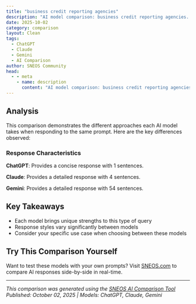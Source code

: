 ```yaml
---
title: "business credit reporting agencies"
description: "AI model comparison: business credit reporting agencies..."
date: 2025-10-02
category: comparison
layout: Clean
tags:
  - ChatGPT
  - Claude
  - Gemini
  - AI Comparison
author: SNEOS Community
head:
  - - meta
    - name: description
      content: "AI model comparison: business credit reporting agencies..."
---
```


<ChatComparison
  title="business credit reporting agencies"
  prompt="business credit reporting agencies"
  :responses='{
    "ChatGPT": "Business credit reporting agencies are organizations that collect and maintain information on the creditworthiness of businesses. Similar to consumer credit bureaus, these agencies compile data that helps lenders and suppliers evaluate the financial health and credit risk of companies. Here are some of the prominent business credit reporting agencies:\n\n1. **Dun & Bradstreet (D&B)**: \n   - One of the most well-known business credit reporting agencies, D&B provides a range of services, including credit reports, scores (such as the D&B PAYDEX® score), and business intelligence solutions. D&B&#39;s Data Universal Numbering System (DUNS®) is widely used to identify businesses.\n\n2. **Experian Business**:\n   - A division of the consumer credit bureau Experian, Experian Business offers credit reports, credit scores, and risk management tools for small and large businesses. Their reports often include credit risk assessments and payment trends.\n\n3. **Equifax Business**:\n   - Equifax, another major consumer credit bureau, also provides business credit reporting services. They offer business credit scores and reports that compile information such as payment history, credit utilization, and public records.\n\n4. **Creditsafe**:\n   - Creditsafe specializes in providing business credit reports that include detailed company information, credit scores, and risk ratings. They have a strong presence in Europe and are expanding globally.\n\n5. **Small Business Financial Exchange (SBFE)**:\n   - SBFE is a consortium of financial institutions that collect and share small business credit data. They provide credit risk information to lenders and other stakeholders.\n\n6. **PayNet**:\n   - Focused primarily on small and medium-sized enterprises (SMEs), PayNet provides data and analytics related to business credit and payment behavior. Their reports often include insights on loan performance and risk assessments.\n\n7. **FICO**:\n   - While FICO is best known for its consumer credit scoring models, it also provides business credit scoring solutions through its FICO Small Business Scoring Service, which helps lenders assess the credit risk of small businesses.\n\nThese agencies may utilize different factors and methodologies to assess creditworthiness, including payment history, financial stability, public records, and third-party data. Businesses often monitor their credit scores from these agencies to maintain a healthy credit profile and improve their chances of securing financing.",
    "Claude": "There are three major business credit reporting agencies (also called commercial credit bureaus) that track business credit information:\n\n## Major Business Credit Bureaus\n\n### 1. **Dun \u0026 Bradstreet (D\u0026B)**\n- Largest and oldest business credit bureau\n- Issues D-U-N-S Numbers (unique 9-digit identifiers)\n- Provides detailed business credit reports and risk assessments\n- Widely used by lenders and suppliers\n\n### 2. **Experian Business**\n- Part of Experian (also handles consumer credit)\n- Offers business credit reports and monitoring services\n- Provides risk management and fraud prevention tools\n- Popular among small to medium businesses\n\n### 3. **Equifax Business**\n- Business division of Equifax\n- Focuses on commercial credit reporting and analytics\n- Provides industry-specific risk solutions\n- Offers business identity verification services\n\n## What They Track\n\n- **Payment history** with suppliers and lenders\n- **Credit utilization** and available credit\n- **Public records** (liens, judgments, bankruptcies)\n- **Company information** (size, industry, ownership)\n- **Risk assessments** and credit scores\n\n## Why Business Credit Matters\n\n- Access to better financing terms\n- Higher credit limits\n- Separates personal and business credit\n- Builds credibility with suppliers\n- May be required for contracts or partnerships\n\nWould you like more specific information about any of these agencies or how to build business credit?",
    "Gemini": "Business credit reporting agencies, also known as commercial credit bureaus, are organizations that collect and maintain information about businesses\u0027 creditworthiness and payment history. They provide reports to lenders, suppliers, and other businesses to help them assess the risk of extending credit or entering into agreements with a particular company.\n\nHere\u0027s a breakdown of key aspects of business credit reporting agencies:\n\n**Major Business Credit Bureaus:**\n\n*   **Dun \u0026 Bradstreet (D\u0026B):** The largest and most well-known business credit bureau.  They provide a D-U-N-S Number (Data Universal Numbering System), a unique identifier for businesses worldwide. D\u0026B offers comprehensive reports including credit scores, payment history, financial statements, and public records.\n*   **Experian Business:** Offers business credit reports and scores, as well as marketing and data solutions.  Similar to consumer credit, Experian Business tracks payment history, credit utilization, and other factors.\n*   **Equifax Small Business:** Provides business credit reports, scores, and analytics. They focus on small business credit data and offer solutions for lenders and businesses to manage risk and identify opportunities.\n*   **Creditsafe:** A global provider of business credit information. They specialize in real-time, online credit reports and monitoring.\n*   **Coface:** Another global credit insurer and business information provider. They offer credit risk management solutions and business intelligence.\n\n**What Information is Included in a Business Credit Report?**\n\nBusiness credit reports typically contain the following types of information:\n\n*   **Company Identification:**  Legal name, address, D-U-N-S number (if applicable), industry classification (SIC/NAICS codes), and other identifying details.\n*   **Credit Score:** A numerical representation of the company\u0027s creditworthiness, calculated based on various factors. Each bureau has its own scoring model. Examples include D\u0026B\u0027s PAYDEX Score and Experian\u0027s Intelliscore Plus.\n*   **Payment History:** Records of how promptly the business pays its bills to suppliers and other creditors.  This includes the number of on-time payments, late payments, and the average number of days late (Days Beyond Terms or DBT).\n*   **Credit Utilization:** The amount of credit a business is using compared to its available credit limits.\n*   **Public Records:**  Information from public sources such as bankruptcies, liens, judgments, and UCC filings (Uniform Commercial Code).\n*   **Financial Information:** (If available) Balance sheets, income statements, and other financial data.  This information is often self-reported by the business.\n*   **Company Background:**  Information about the company\u0027s history, ownership, and management.\n*   **Trade References:**  Information provided by suppliers and vendors about their payment experiences with the business.\n*   **Collection Activity:** Information related to accounts sent to collection agencies.\n\n**Why Business Credit Reports Are Important:**\n\n*   **For Businesses Seeking Credit:** A good business credit report is crucial for obtaining loans, lines of credit, and favorable terms from suppliers.\n*   **For Lenders and Suppliers:**  Business credit reports help lenders and suppliers assess the risk of extending credit to a particular business.  They can use the information to make informed decisions about whether to approve a loan, set credit limits, and establish payment terms.\n*   **For Monitoring Business Partners:** Businesses can use credit reports to monitor the financial health of their customers, suppliers, and partners. This can help them identify potential risks and take proactive measures to protect their interests.\n*   **For Due Diligence:** When considering a merger, acquisition, or other business transaction, a credit report can provide valuable insights into the financial stability of the target company.\n*   **For Insurance:**  Insurance companies may use business credit reports to assess risk and determine premiums.\n\n**How to Establish and Maintain Good Business Credit:**\n\n*   **Obtain a D-U-N-S Number:** Register with Dun \u0026 Bradstreet to get a D-U-N-S number.\n*   **Pay Bills on Time:**  Consistently paying bills on time is the most important factor in building good business credit.\n*   **Establish Trade Credit:**  Open accounts with suppliers and vendors who report payment information to the credit bureaus.\n*   **Monitor Your Credit Reports:**  Regularly review your business credit reports to ensure accuracy and identify any potential errors or fraudulent activity.  You can typically obtain free or discounted reports from the bureaus.\n*   **Keep Credit Utilization Low:**  Avoid maxing out your credit lines.\n*   **Maintain Accurate Business Information:**  Keep your business information (address, phone number, etc.) up-to-date with the credit bureaus.\n*   **Separate Business and Personal Finances:**  Avoid using personal credit for business expenses. This helps build a distinct business credit profile.\n*   **File UCC Statements (If Necessary):** If you\u0027re using business assets to secure a loan, make sure the UCC statement is filed correctly.\n\n**Key Differences Between Business and Consumer Credit:**\n\n*   **Purpose:** Consumer credit focuses on an individual\u0027s ability to repay personal debts, while business credit focuses on a business\u0027s ability to repay commercial debts.\n*   **Data Sources:** Business credit reports include information from suppliers, vendors, and other businesses, while consumer credit reports primarily rely on information from banks, credit card companies, and other lenders.\n*   **Public Information:** Business credit reports often include more public record information (e.g., liens, judgments, bankruptcies) than consumer credit reports.\n*   **Access:** Businesses can more easily access the credit reports of other businesses, while consumer credit reports are more protected by privacy laws.\n*   **Scoring Models:** Business credit scoring models differ from consumer credit scoring models and take into account different factors.\n\n**In summary, business credit reporting agencies are essential resources for businesses, lenders, and suppliers. Understanding how these agencies operate and how to build good business credit is crucial for long-term financial success.**\n"
  }'
  published-date="11:40"
/>

## Analysis

This comparison demonstrates the different approaches each AI model takes when responding to the same prompt. Here are the key differences observed:

### Response Characteristics

**ChatGPT**: Provides a concise response with 1 sentences. 

**Claude**: Provides a detailed response with 4 sentences. 

**Gemini**: Provides a detailed response with 54 sentences. 

## Key Takeaways

- Each model brings unique strengths to this type of query
- Response styles vary significantly between models
- Consider your specific use case when choosing between these models

## Try This Comparison Yourself

Want to test these models with your own prompts? Visit [SNEOS.com](https://sneos.com) to compare AI responses side-by-side in real-time.

---

*This comparison was generated using the [SNEOS AI Comparison Tool](https://sneos.com)*
*Published: October 02, 2025 | Models: ChatGPT, Claude, Gemini*
